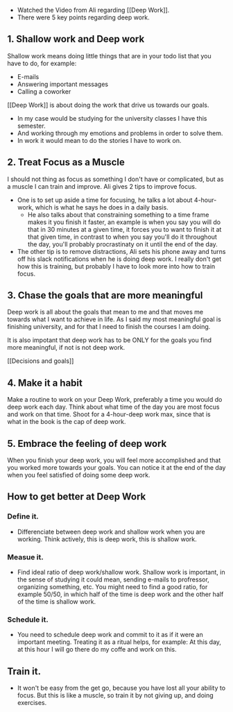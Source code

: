 - Watched the Video from Ali regarding [[Deep Work]].
- There were 5 key points regarding deep work.

## 1. Shallow work and Deep work

Shallow work means doing little things that are in your todo list that you have to do, for example:
- E-mails
- Answering important messages
- Calling a coworker

[[Deep Work]] is about doing the work that drive us towards our goals.
- In my case would be studying for the university classes I have this semester.
- And working through my emotions and problems in order to solve them.
- In work it would mean to do the stories I have to work on.

## 2. Treat Focus as a Muscle

I should not thing as focus as something I don't have or complicated, but as a muscle I can train and improve. Ali gives 2 tips to improve focus. 
- One is to set up aside a time for focusing, he talks a lot about 4-hour-work, which is what he says he does in a daily basis. 
	- He also talks about that constraining something to a time frame makes it you finish it faster, an example is when you say you will do that in 30 minutes at a given time, it forces you to want to finish it at that given time, in contrast to when you say you'll do it throughout the day, you'll probably procrastinaty on it until the end of the day.
- The other tip is to remove distractions, Ali sets his phone away and turns off his slack notifications when he is doing deep work. I really don't get how this is training, but probably I have to look more into how to train focus.

## 3. Chase the goals that are more meaningful

Deep work is all about the goals that mean to me and that moves me towards what I want to achieve in life. As I said my most meaningful goal is finishing university, and for that I need to finish the courses I am doing.

It is also impotant that deep work has to be ONLY for the goals you find more meaningful, if not is not deep work.

[[Decisions and goals]]

## 4. Make it a habit

Make a routine to work on your Deep Work, preferably a time you would do deep work each day.  Think about what time of the day you are most focus and work on that time. Shoot for a 4-hour-deep work max, since that is what in the book is the cap of deep work.

## 5. Embrace the feeling of deep work

When you finish your deep work, you will feel more accomplished and that you worked more towards your goals. You can notice it at the end of the day when you feel satisfied of doing some deep work.

## How to get better at Deep Work

### Define it.
- Differenciate between deep work and shallow work when you are working. Think actively, this is deep work, this is shallow work.

### Measue it.
- Find ideal ratio of deep work/shallow work. Shallow work is important, in the sense of studying it could mean, sending e-mails to profressor, organizing something, etc. You might need to find a good ratio, for example 50/50, in which half of the time is deep work and the other half of the time is shallow work.

### Schedule it.
- You need to schedule deep work and commit to it as if it were an important meeting. Treating it as a ritual helps, for example: At this day, at this hour I will go there do my coffe and work on this.

## Train it.
- It won't be easy from the get go, because you have lost all your ability to focus. But this is like a muscle, so train it by not giving up, and doing exercises.
